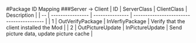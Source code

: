 #Package ID Mapping
###Server -> Client
| ID | ServerClass      | ClientClass     | Description                              |
| -- | ---------------- | --------------- | ---------------------------------------- |
| 1  | OutVerifyPackage | InVerfiyPackage | Verify that the client installed the Mod |
| 2  | OutPictureUpdate | InPictureUpdate | Send picture data, update picture cache  |
